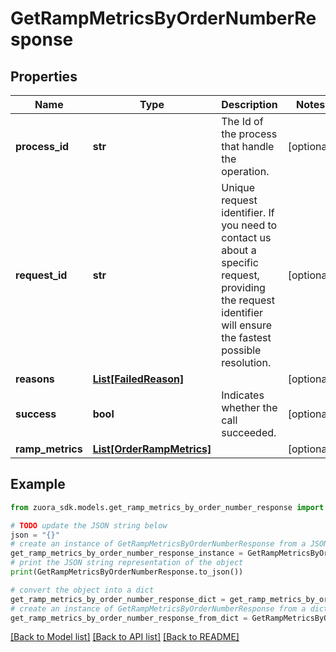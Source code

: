 # GetRampMetricsByOrderNumberResponse


## Properties

Name | Type | Description | Notes
------------ | ------------- | ------------- | -------------
**process_id** | **str** | The Id of the process that handle the operation.  | [optional] 
**request_id** | **str** | Unique request identifier. If you need to contact us about a specific request, providing the request identifier will ensure the fastest possible resolution.  | [optional] 
**reasons** | [**List[FailedReason]**](FailedReason.md) |  | [optional] 
**success** | **bool** | Indicates whether the call succeeded.  | [optional] 
**ramp_metrics** | [**List[OrderRampMetrics]**](OrderRampMetrics.md) |  | [optional] 

## Example

```python
from zuora_sdk.models.get_ramp_metrics_by_order_number_response import GetRampMetricsByOrderNumberResponse

# TODO update the JSON string below
json = "{}"
# create an instance of GetRampMetricsByOrderNumberResponse from a JSON string
get_ramp_metrics_by_order_number_response_instance = GetRampMetricsByOrderNumberResponse.from_json(json)
# print the JSON string representation of the object
print(GetRampMetricsByOrderNumberResponse.to_json())

# convert the object into a dict
get_ramp_metrics_by_order_number_response_dict = get_ramp_metrics_by_order_number_response_instance.to_dict()
# create an instance of GetRampMetricsByOrderNumberResponse from a dict
get_ramp_metrics_by_order_number_response_from_dict = GetRampMetricsByOrderNumberResponse.from_dict(get_ramp_metrics_by_order_number_response_dict)
```
[[Back to Model list]](../README.md#documentation-for-models) [[Back to API list]](../README.md#documentation-for-api-endpoints) [[Back to README]](../README.md)


